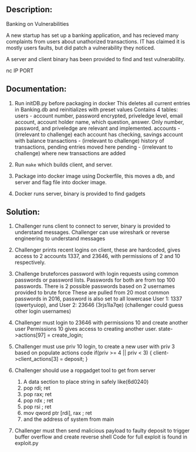 ## Description: 
Banking on Vulnerabilities

A new startup has set up a banking application, and has recieved many
complaints from users about unathorized transactions. IT has claimed it
is mostly users faults, but did patch a vulnerability they noticed.

A server and client binary has been provided to find and test vulnerability.

nc IP PORT

## Documentation:

1. Run initDB.py before packaging in docker
    This deletes all current entries in Banking.db and reinitializes with preset values
    Contains 4 tables:
        users - account number, password encrypted, priveledge level, email account, account holder name, which question, answer.
            Only number, password, and priveledge are relevant and implemented.
        accounts - (irrelevant to challenge) each account has checking, savings account with balance
        transactions - (irrelevant to challenge) history of transactions, pending entries moved here
        pending - (irrelevant to challenge) where new transactions are added

2. Run ```make``` which builds client, and server.

3. Package into docker image using Dockerfile, this moves a db, and server and flag file into docker image.

4. Docker runs server, binary is provided to find gadgets

## Solution:
1. Challenger runs client to connect to server, binary is provided to understand messages.
        Challenger can use wireshark or reverse engineering to understand messages

2. Challenger prints recent logins on client, these are hardcoded, gives access to 2 accounts
        1337, and 23646, with permissions of 2 and 10 respectively.
        

3. Challenge bruteforces password with login requests using common passwords or password lists.
        Passwords for both are from top 100 passwords. 
        There is 2 possible passwords based on 2 usernames provided to brute force
        These are pulled from 20 most common passwords in 2016, password is also set to all lowercase
        User 1: 1337 (qwertyuiop), and User 2: 23646 (3rjs1la7qe)
        (challenger could guess other login usernames)

4. Challenger must login to 23646 with permissions 10 and create another user 
        Permissions 10 gives access to creating another user.
            state->actions[97] = create_login;

5. Challenger must use priv 10 login, to create a new user with priv 3 based on populate actions code
        if(priv >= 4 || priv < 3)
        {
            client->client_actions[3] = deposit;
        }

6. Challenger should use a ropgadget tool to get from server
    1. A data section to place string in safely like(6d0240)
    2. pop rdi; ret
    3. pop rax; ret
    4. pop rdx ; ret
    5. pop rsi ; ret
    6. mov qword ptr [rdi], rax ; ret
    7. and the address of system from main

7. Challenger must then send malicious payload to faulty deposit to trigger buffer overflow and create reverse shell
        Code for full exploit is found in exploit.py
